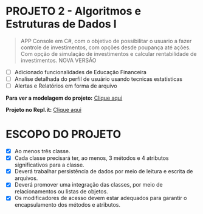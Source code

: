 # PROJETO 2 - Algoritmos e Estruturas de Dados I
> APP Console em C#, com o objetivo de possibilitar o usuario a fazer controle de investimentos, com opções desde poupança até ações. Com opção de simulação de investimentos e calcular rentabilidade de investimentos.
> NOVA VERSÃO
- [ ] Adicionado funcionalidades de Educação Financeira
- [ ] Analise detalhada do perfil de usuário usando tecnicas estatisticas
- [ ] Alertas e Relatórios em forma de arquivo

**Para ver a modelagem do projeto:** [Clique aqui](https://coggle.it/diagram/XaB8EsyjCiYHwrcJ/t/projeto_aed1)

**Projeto no Repl.it:** [Clique aqui](https://repl.it/@crysthianzaar/Projeto1-AED)

# ESCOPO DO PROJETO
- [X] Ao menos três classe.
- [X] Cada classe precisará ter, ao menos, 3 métodos e 4 atributos significativos para a classe.
- [X] Deverá trabalhar persistência de dados por meio de leitura e escrita de arquivos.
- [X] Deverá promover uma integração das classes, por meio de relacionamentos ou listas de objetos.
- [X] Os modificadores de acesso devem estar adequados para garantir o encapsulamento dos métodos e atributos.
